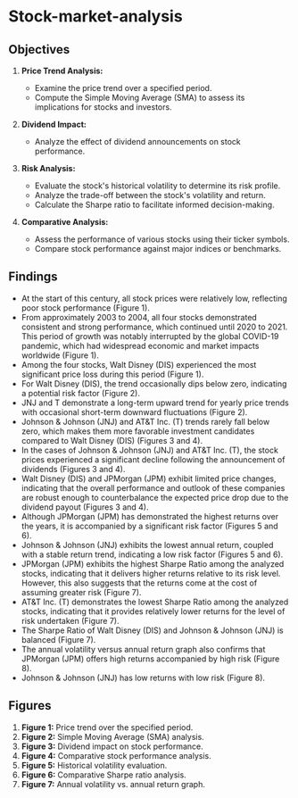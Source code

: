 # Stock-market-analysis

## Objectives
1. **Price Trend Analysis:**
    - Examine the price trend over a specified period.
    - Compute the Simple Moving Average (SMA) to assess its implications for stocks and investors.

2. **Dividend Impact:**
    - Analyze the effect of dividend announcements on stock performance.

3. **Risk Analysis:**
    - Evaluate the stock's historical volatility to determine its risk profile.
    - Analyze the trade-off between the stock's volatility and return.
    - Calculate the Sharpe ratio to facilitate informed decision-making.

4. **Comparative Analysis:**
    - Assess the performance of various stocks using their ticker symbols.
    - Compare stock performance against major indices or benchmarks.

## Findings
- At the start of this century, all stock prices were relatively low, reflecting poor stock performance (Figure 1).
- From approximately 2003 to 2004, all four stocks demonstrated consistent and strong performance, which continued until 2020 to 2021. This period of growth was notably interrupted by the global COVID-19 pandemic, which had widespread economic and market impacts worldwide (Figure 1).
- Among the four stocks, Walt Disney (DIS) experienced the most significant price loss during this period (Figure 1).
- For Walt Disney (DIS), the trend occasionally dips below zero, indicating a potential risk factor (Figure 2).
- JNJ and T demonstrate a long-term upward trend for yearly price trends with occasional short-term downward fluctuations (Figure 2).
- Johnson & Johnson (JNJ) and AT&T Inc. (T) trends rarely fall below zero, which makes them more favorable investment candidates compared to Walt Disney (DIS) (Figures 3 and 4).
- In the cases of Johnson & Johnson (JNJ) and AT&T Inc. (T), the stock prices experienced a significant decline following the announcement of dividends (Figures 3 and 4).
- Walt Disney (DIS) and JPMorgan (JPM) exhibit limited price changes, indicating that the overall performance and outlook of these companies are robust enough to counterbalance the expected price drop due to the dividend payout (Figures 3 and 4).
- Although JPMorgan (JPM) has demonstrated the highest returns over the years, it is accompanied by a significant risk factor (Figures 5 and 6).
- Johnson & Johnson (JNJ) exhibits the lowest annual return, coupled with a stable return trend, indicating a low risk factor (Figures 5 and 6).
- JPMorgan (JPM) exhibits the highest Sharpe Ratio among the analyzed stocks, indicating that it delivers higher returns relative to its risk level. However, this also suggests that the returns come at the cost of assuming greater risk (Figure 7).
- AT&T Inc. (T) demonstrates the lowest Sharpe Ratio among the analyzed stocks, indicating that it provides relatively lower returns for the level of risk undertaken (Figure 7).
- The Sharpe Ratio of Walt Disney (DIS) and Johnson & Johnson (JNJ) is balanced (Figure 7).
- The annual volatility versus annual return graph also confirms that JPMorgan (JPM) offers high returns accompanied by high risk (Figure 8).
- Johnson & Johnson (JNJ) has low returns with low risk (Figure 8).

## Figures
1. **Figure 1:** Price trend over the specified period.
2. **Figure 2:** Simple Moving Average (SMA) analysis.
3. **Figure 3:** Dividend impact on stock performance.
4. **Figure 4:** Comparative stock performance analysis.
5. **Figure 5:** Historical volatility evaluation.
6. **Figure 6:** Comparative Sharpe ratio analysis.
7. **Figure 7:** Annual volatility vs. annual return graph.

